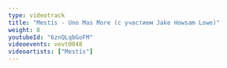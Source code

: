 ```yaml
---
type: videotrack
title: "Mestís - Uno Mas More (с участием Jake Howsam Lowe)"
weight: 8
youtubeId: "6znQLqbGoFM"
videoevents: vevt0048
videoartists: ["Mestís"]
---
```

